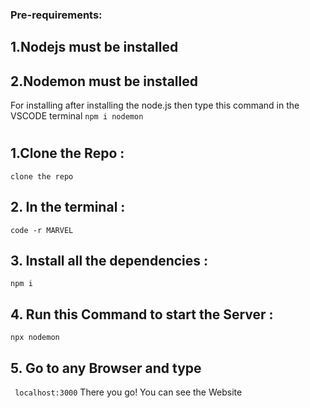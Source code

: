 ### Pre-requirements:
## 1.Nodejs must be installed
## 2.Nodemon must be installed 
 For installing after installing the node.js then type this command in the VSCODE terminal
 ``` npm i nodemon ```

# 

## 1.Clone the Repo :
 ```clone the repo```
## 2. In the terminal :
  ```code -r MARVEL```
## 3. Install all the dependencies :
``` npm i ```
## 4. Run this Command to start the Server :
``` npx nodemon ```
## 5. Go to any Browser and type 
``` localhost:3000```
There you go! You can see the Website
